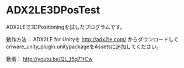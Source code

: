 ADX2LE3DPosTest
===============
ADX2LEで3DPositioningを試したプログラムです。

動作方法：
ADX2LE for Unityを
http://adx2le.com/
からダウンロードして
criware_unity_plugin.unitypackageをAssetsに追加してください。

動画：
http://youtu.be/QL_f5q71rCw 
